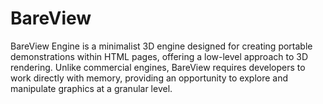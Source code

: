 # BareView
BareView Engine is a minimalist 3D engine designed for creating portable demonstrations within HTML pages, offering a low-level approach to 3D rendering. Unlike commercial engines, BareView requires developers to work directly with memory, providing an opportunity to explore and manipulate graphics at a granular level.

